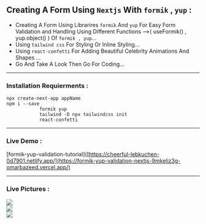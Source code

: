 ##  Creating A Form Using `Nextjs` With `formik` , `yup` :
 + Creating A Form Using Librarires `formik` And `yup` For Easy Form Validation and Handling Using Different Functions -->( useFormik() , yup.object() ) Of `formik , yup`...
 + Using `tailwind css` For Styling Or Inline Styling...
 + Using `react-confetti` For Adding Beautiful Celebrity Animations And Shapes ...
 + Go And Take A Look Then Go For Coding...
 ---------------------------------------------------------------------------------------------------------------
 ### Installation Requierments :
 ```
 npx create-next-app appName
 npm i --save 
             formik yup
             tailwind -D npx tailwindcss init
             react-confetti
   ``` 
  ---------------------------------------------------------------------------------------------------------------
 ### Live Demo : 
[formik-yup-validation-tutorial]([https://cheerful-lebkuchen-0d7901.netlify.app/](https://formik-yup-validation-nextjs-9mkeliz3g-omarbazeed.vercel.app/)
 
 ---------------------------------------------------------------------------------------------------------------
 ### Live Pictures :
 <div>
 <img src='https://user-images.githubusercontent.com/114960595/238401286-d99f736a-5e76-45a2-b6e1-a936892a174e.png' />
 <br />
 <img src='https://user-images.githubusercontent.com/114960595/238401296-1af0732d-6105-44b8-805c-7054139980c7.png' />
  <br />
 <img src='https://user-images.githubusercontent.com/114960595/238401307-948bff30-4a2b-4f08-94c7-2fe8ac623a1d.png' />
  <br />
 </div>





